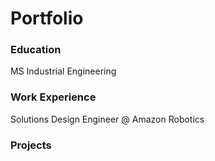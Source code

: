 # Portfolio

### Education
MS Industrial Engineering

### Work Experience
Solutions Design Engineer @ Amazon Robotics

### Projects

